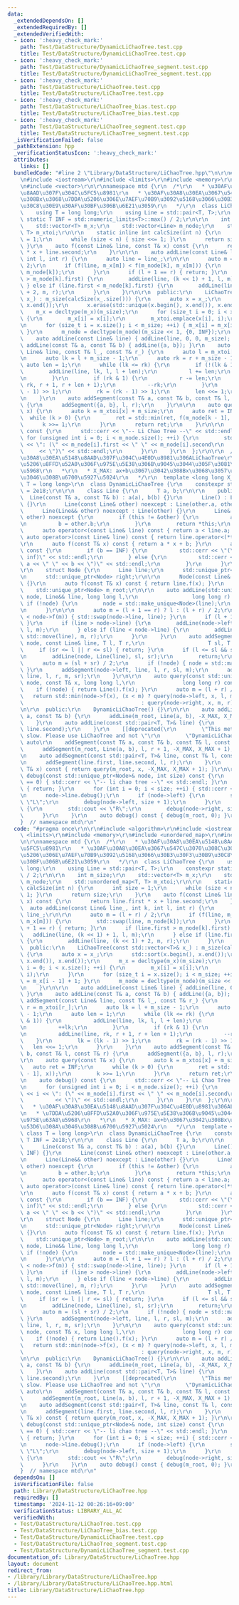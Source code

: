```yaml
---
data:
  _extendedDependsOn: []
  _extendedRequiredBy: []
  _extendedVerifiedWith:
  - icon: ':heavy_check_mark:'
    path: Test/DataStructure/DynamicLiChaoTree.test.cpp
    title: Test/DataStructure/DynamicLiChaoTree.test.cpp
  - icon: ':heavy_check_mark:'
    path: Test/DataStructure/DynamicLiChaoTree_segment.test.cpp
    title: Test/DataStructure/DynamicLiChaoTree_segment.test.cpp
  - icon: ':heavy_check_mark:'
    path: Test/DataStructure/LiChaoTree.test.cpp
    title: Test/DataStructure/LiChaoTree.test.cpp
  - icon: ':heavy_check_mark:'
    path: Test/DataStructure/LiChaoTree_bias.test.cpp
    title: Test/DataStructure/LiChaoTree_bias.test.cpp
  - icon: ':heavy_check_mark:'
    path: Test/DataStructure/LiChaoTree_segment.test.cpp
    title: Test/DataStructure/LiChaoTree_segment.test.cpp
  _isVerificationFailed: false
  _pathExtension: hpp
  _verificationStatusIcon: ':heavy_check_mark:'
  attributes:
    links: []
  bundledCode: "#line 2 \"Library/DataStructure/LiChaoTree.hpp\"\n\r\n#include <algorithm>\r\
    \n#include <iostream>\r\n#include <limits>\r\n#include <memory>\r\n#include <unordered_map>\r\
    \n#include <vector>\r\n\r\nnamespace mtd {\r\n  /*\r\n   * \u30AF\u30A8\u30EA\u5148\
    \u8AAD\u307F\u304C\u5FC5\u8981\r\n   * \u30AF\u30A8\u30EA\u3067\u547C\u3070\u308C\
    \u308Bx\u3068\u7DDA\u5206\u306E\u7AEF\u70B9\u3092\u5168\u3066\u30B3\u30F3\u30B9\
    \u30C8\u30E9\u30AF\u30BF\u306B\u6E21\u3059\r\n   */\r\n  class LiChaoTree {\r\n\
    \    using T = long long;\r\n    using Line = std::pair<T, T>;\r\n    constexpr\
    \ static T INF = std::numeric_limits<T>::max() / 2;\r\n\r\n    int m_size;\r\n\
    \    std::vector<T> m_x;\r\n    std::vector<Line> m_node;\r\n    std::unordered_map<T,\
    \ T> m_xtoi;\r\n\r\n    static inline int calcSize(int n) {\r\n      int size\
    \ = 1;\r\n      while (size < n) { size <<= 1; }\r\n      return size;\r\n   \
    \ }\r\n    auto f(const Line& line, const T& x) const {\r\n      return line.first\
    \ * x + line.second;\r\n    }\r\n\r\n    auto addLine(const Line& line_, int k,\
    \ int l, int r) {\r\n      auto line = line_;\r\n\r\n      auto m = (l + r) /\
    \ 2;\r\n      if (f(line, m_x[m]) < f(m_node[k], m_x[m])) {\r\n        std::swap(line,\
    \ m_node[k]);\r\n      }\r\n      if (l + 1 == r) { return; }\r\n      if (line.first\
    \ > m_node[k].first) {\r\n        addLine(line, (k << 1) + 1, l, m);\r\n     \
    \ } else if (line.first < m_node[k].first) {\r\n        addLine(line, (k << 1)\
    \ + 2, m, r);\r\n      }\r\n    }\r\n\r\n  public:\r\n    LiChaoTree(const std::vector<T>&\
    \ x_) : m_size(calcSize(x_.size())) {\r\n      auto x = x_;\r\n      std::sort(x.begin(),\
    \ x.end());\r\n      x.erase(std::unique(x.begin(), x.end()), x.end());\r\n  \
    \    m_x = decltype(m_x)(m_size);\r\n      for (size_t i = 0; i < x.size(); ++i)\
    \ {\r\n        m_x[i] = x[i];\r\n        m_xtoi.emplace(x[i], i);\r\n      }\r\
    \n      for (size_t i = x.size(); i < m_size; ++i) { m_x[i] = m_x[i - 1] + 1;\
    \ }\r\n      m_node = decltype(m_node)(m_size << 1, {0, INF});\r\n    }\r\n\r\n\
    \    auto addLine(const Line& line) { addLine(line, 0, 0, m_size); }\r\n    auto\
    \ addLine(const T& a, const T& b) { addLine({a, b}); }\r\n    auto addSegment(const\
    \ Line& line, const T& l_, const T& r_) {\r\n      auto l = m_xtoi[l_], r = m_xtoi[r_];\r\
    \n      auto lk = l + m_size - 1;\r\n      auto rk = r + m_size - 1;\r\n     \
    \ auto len = 1;\r\n      while (lk <= rk) {\r\n        if (!(lk & 1)) {\r\n  \
    \        addLine(line, lk, l, l + len);\r\n          l += len;\r\n          ++lk;\r\
    \n        }\r\n        if (rk & 1) {\r\n          r -= len;\r\n          addLine(line,\
    \ rk, r + 1, r + len + 1);\r\n          --rk;\r\n        }\r\n        lk = (lk\
    \ - 1) >> 1;\r\n        rk = (rk - 1) >> 1;\r\n        len <<= 1;\r\n      }\r\
    \n    }\r\n    auto addSegment(const T& a, const T& b, const T& l, const T& r)\
    \ {\r\n      addSegment({a, b}, l, r);\r\n    }\r\n\r\n    auto query(const T&\
    \ x) {\r\n      auto k = m_xtoi[x] + m_size;\r\n      auto ret = INF;\r\n    \
    \  while (k > 0) {\r\n        ret = std::min(ret, f(m_node[k - 1], x));\r\n  \
    \      k >>= 1;\r\n      }\r\n      return ret;\r\n    }\r\n\r\n    auto debug()\
    \ const {\r\n      std::cerr << \"-- Li Chao Tree --\" << std::endl;\r\n     \
    \ for (unsigned int i = 0; i < m_node.size(); ++i) {\r\n        std::cerr << i\
    \ << \": (\" << m_node[i].first << \" \" << m_node[i].second\r\n             \
    \     << \")\" << std::endl;\r\n      }\r\n    }\r\n  };\r\n\r\n  /*\r\n   * \u30AF\
    \u30A8\u30EA\u5148\u8AAD\u307F\u304C\u4E0D\u8981\u306ALiChaoTree\r\n   * \u7DDA\
    \u5206\u8FFD\u52A0\u306F\u975E\u5E38\u306B\u9045\u3044\u305F\u3081\u975E\u63A8\
    \u5968\r\n   *\r\n   * X_MAX: ax+b\u3067\u3042\u308Bx\u3068\u3057\u3066\u53D6\u308A\
    \u3046\u308B\u6700\u5927\u5024\r\n   */\r\n  template <long long X_MAX, class\
    \ T = long long>\r\n  class DynamicLiChaoTree {\r\n    constexpr static T INF\
    \ = 2e18;\r\n\r\n    class Line {\r\n      T a, b;\r\n\r\n    public:\r\n    \
    \  Line(const T& a, const T& b) : a(a), b(b) {}\r\n      Line() : Line(0, INF)\
    \ {}\r\n      Line(const Line& other) noexcept : Line(other.a, other.b) {}\r\n\
    \      Line(Line&& other) noexcept : Line(other) {}\r\n      Line& operator=(Line&&\
    \ other) noexcept {\r\n        if (this != &other) {\r\n          a = other.a;\r\
    \n          b = other.b;\r\n        }\r\n        return *this;\r\n      }\r\n\
    \      auto operator<(const Line& line) const { return a < line.a; }\r\n     \
    \ auto operator>(const Line& line) const { return line.operator<(*this); }\r\n\
    \r\n      auto f(const T& x) const { return a * x + b; }\r\n      auto debug()\
    \ const {\r\n        if (b == INF) {\r\n          std::cerr << \"(\" << a << \"\
    \ inf)\" << std::endl;\r\n        } else {\r\n          std::cerr << \"(\" <<\
    \ a << \" \" << b << \")\" << std::endl;\r\n        }\r\n      }\r\n    };\r\n\
    \r\n    struct Node {\r\n      Line line;\r\n      std::unique_ptr<Node> left;\r\
    \n      std::unique_ptr<Node> right;\r\n\r\n      Node(const Line& line) : line(line)\
    \ {}\r\n      auto f(const T& x) const { return line.f(x); }\r\n    };\r\n\r\n\
    \    std::unique_ptr<Node> m_root;\r\n\r\n    auto addLine(std::unique_ptr<Node>&\
    \ node, Line&& line, long long l,\r\n                 long long r) {\r\n     \
    \ if (!node) {\r\n        node = std::make_unique<Node>(line);\r\n        return;\r\
    \n      }\r\n\r\n      auto m = (l + 1 == r) ? l : (l + r) / 2;\r\n      if (line.f(m)\
    \ < node->f(m)) { std::swap(node->line, line); }\r\n      if (l + 1 == r) { return;\
    \ }\r\n      if (line > node->line) {\r\n        addLine(node->left, std::move(line),\
    \ l, m);\r\n      } else if (line < node->line) {\r\n        addLine(node->right,\
    \ std::move(line), m, r);\r\n      }\r\n    }\r\n    auto addSegment(std::unique_ptr<Node>&\
    \ node, const Line& line, T l, T r,\r\n                    T sl, T sr) {\r\n \
    \     if (sr <= l || r <= sl) { return; }\r\n      if (l <= sl && sr <= r) {\r\
    \n        addLine(node, Line(line), sl, sr);\r\n        return;\r\n      }\r\n\
    \      auto m = (sl + sr) / 2;\r\n      if (!node) { node = std::make_unique<Node>(Line());\
    \ }\r\n      addSegment(node->left, line, l, r, sl, m);\r\n      addSegment(node->right,\
    \ line, l, r, m, sr);\r\n    }\r\n\r\n    auto query(const std::unique_ptr<Node>&\
    \ node, const T& x, long long l,\r\n               long long r) const {\r\n  \
    \    if (!node) { return Line().f(x); }\r\n      auto m = (l + r) / 2;\r\n   \
    \   return std::min(node->f(x), (x < m) ? query(node->left, x, l, m)\r\n     \
    \                                     : query(node->right, x, m, r));\r\n    }\r\
    \n\r\n  public:\r\n    DynamicLiChaoTree() {}\r\n\r\n    auto addLine(const T&\
    \ a, const T& b) {\r\n      addLine(m_root, Line(a, b), -X_MAX, X_MAX + 1);\r\n\
    \    }\r\n    auto addLine(const std::pair<T, T>& line) {\r\n      addLine(line.first,\
    \ line.second);\r\n    }\r\n    [[deprecated(\r\n        \"This method is too\
    \ slow. Please use LiChaoTree and not \"\r\n        \"DynamicLiChaoTree.\")]]\
    \ auto\r\n    addSegment(const T& a, const T& b, const T& l, const T& r) {\r\n\
    \      addSegment(m_root, Line(a, b), l, r + 1, -X_MAX, X_MAX + 1);\r\n    }\r\
    \n    auto addSegment(const std::pair<T, T>& line, const T& l, const T& r) {\r\
    \n      addSegment(line.first, line.second, l, r);\r\n    }\r\n    auto query(const\
    \ T& x) const { return query(m_root, x, -X_MAX, X_MAX + 1); }\r\n\r\n    auto\
    \ debug(const std::unique_ptr<Node>& node, int size) const {\r\n      if (size\
    \ == 0) { std::cerr << \"-- li chao tree --\" << std::endl; }\r\n      if (!node)\
    \ { return; }\r\n      for (int i = 0; i < size; ++i) { std::cerr << \"- \"; }\r\
    \n      node->line.debug();\r\n      if (node->left) {\r\n        std::cout <<\
    \ \"L\";\r\n        debug(node->left, size + 1);\r\n      }\r\n      if (node->right)\
    \ {\r\n        std::cout << \"R\";\r\n        debug(node->right, size + 1);\r\n\
    \      }\r\n    }\r\n    auto debug() const { debug(m_root, 0); }\r\n  };\r\n\
    }  // namespace mtd\r\n"
  code: "#pragma once\r\n\r\n#include <algorithm>\r\n#include <iostream>\r\n#include\
    \ <limits>\r\n#include <memory>\r\n#include <unordered_map>\r\n#include <vector>\r\
    \n\r\nnamespace mtd {\r\n  /*\r\n   * \u30AF\u30A8\u30EA\u5148\u8AAD\u307F\u304C\
    \u5FC5\u8981\r\n   * \u30AF\u30A8\u30EA\u3067\u547C\u3070\u308C\u308Bx\u3068\u7DDA\
    \u5206\u306E\u7AEF\u70B9\u3092\u5168\u3066\u30B3\u30F3\u30B9\u30C8\u30E9\u30AF\
    \u30BF\u306B\u6E21\u3059\r\n   */\r\n  class LiChaoTree {\r\n    using T = long\
    \ long;\r\n    using Line = std::pair<T, T>;\r\n    constexpr static T INF = std::numeric_limits<T>::max()\
    \ / 2;\r\n\r\n    int m_size;\r\n    std::vector<T> m_x;\r\n    std::vector<Line>\
    \ m_node;\r\n    std::unordered_map<T, T> m_xtoi;\r\n\r\n    static inline int\
    \ calcSize(int n) {\r\n      int size = 1;\r\n      while (size < n) { size <<=\
    \ 1; }\r\n      return size;\r\n    }\r\n    auto f(const Line& line, const T&\
    \ x) const {\r\n      return line.first * x + line.second;\r\n    }\r\n\r\n  \
    \  auto addLine(const Line& line_, int k, int l, int r) {\r\n      auto line =\
    \ line_;\r\n\r\n      auto m = (l + r) / 2;\r\n      if (f(line, m_x[m]) < f(m_node[k],\
    \ m_x[m])) {\r\n        std::swap(line, m_node[k]);\r\n      }\r\n      if (l\
    \ + 1 == r) { return; }\r\n      if (line.first > m_node[k].first) {\r\n     \
    \   addLine(line, (k << 1) + 1, l, m);\r\n      } else if (line.first < m_node[k].first)\
    \ {\r\n        addLine(line, (k << 1) + 2, m, r);\r\n      }\r\n    }\r\n\r\n\
    \  public:\r\n    LiChaoTree(const std::vector<T>& x_) : m_size(calcSize(x_.size()))\
    \ {\r\n      auto x = x_;\r\n      std::sort(x.begin(), x.end());\r\n      x.erase(std::unique(x.begin(),\
    \ x.end()), x.end());\r\n      m_x = decltype(m_x)(m_size);\r\n      for (size_t\
    \ i = 0; i < x.size(); ++i) {\r\n        m_x[i] = x[i];\r\n        m_xtoi.emplace(x[i],\
    \ i);\r\n      }\r\n      for (size_t i = x.size(); i < m_size; ++i) { m_x[i]\
    \ = m_x[i - 1] + 1; }\r\n      m_node = decltype(m_node)(m_size << 1, {0, INF});\r\
    \n    }\r\n\r\n    auto addLine(const Line& line) { addLine(line, 0, 0, m_size);\
    \ }\r\n    auto addLine(const T& a, const T& b) { addLine({a, b}); }\r\n    auto\
    \ addSegment(const Line& line, const T& l_, const T& r_) {\r\n      auto l = m_xtoi[l_],\
    \ r = m_xtoi[r_];\r\n      auto lk = l + m_size - 1;\r\n      auto rk = r + m_size\
    \ - 1;\r\n      auto len = 1;\r\n      while (lk <= rk) {\r\n        if (!(lk\
    \ & 1)) {\r\n          addLine(line, lk, l, l + len);\r\n          l += len;\r\
    \n          ++lk;\r\n        }\r\n        if (rk & 1) {\r\n          r -= len;\r\
    \n          addLine(line, rk, r + 1, r + len + 1);\r\n          --rk;\r\n    \
    \    }\r\n        lk = (lk - 1) >> 1;\r\n        rk = (rk - 1) >> 1;\r\n     \
    \   len <<= 1;\r\n      }\r\n    }\r\n    auto addSegment(const T& a, const T&\
    \ b, const T& l, const T& r) {\r\n      addSegment({a, b}, l, r);\r\n    }\r\n\
    \r\n    auto query(const T& x) {\r\n      auto k = m_xtoi[x] + m_size;\r\n   \
    \   auto ret = INF;\r\n      while (k > 0) {\r\n        ret = std::min(ret, f(m_node[k\
    \ - 1], x));\r\n        k >>= 1;\r\n      }\r\n      return ret;\r\n    }\r\n\r\
    \n    auto debug() const {\r\n      std::cerr << \"-- Li Chao Tree --\" << std::endl;\r\
    \n      for (unsigned int i = 0; i < m_node.size(); ++i) {\r\n        std::cerr\
    \ << i << \": (\" << m_node[i].first << \" \" << m_node[i].second\r\n        \
    \          << \")\" << std::endl;\r\n      }\r\n    }\r\n  };\r\n\r\n  /*\r\n\
    \   * \u30AF\u30A8\u30EA\u5148\u8AAD\u307F\u304C\u4E0D\u8981\u306ALiChaoTree\r\
    \n   * \u7DDA\u5206\u8FFD\u52A0\u306F\u975E\u5E38\u306B\u9045\u3044\u305F\u3081\
    \u975E\u63A8\u5968\r\n   *\r\n   * X_MAX: ax+b\u3067\u3042\u308Bx\u3068\u3057\u3066\
    \u53D6\u308A\u3046\u308B\u6700\u5927\u5024\r\n   */\r\n  template <long long X_MAX,\
    \ class T = long long>\r\n  class DynamicLiChaoTree {\r\n    constexpr static\
    \ T INF = 2e18;\r\n\r\n    class Line {\r\n      T a, b;\r\n\r\n    public:\r\n\
    \      Line(const T& a, const T& b) : a(a), b(b) {}\r\n      Line() : Line(0,\
    \ INF) {}\r\n      Line(const Line& other) noexcept : Line(other.a, other.b) {}\r\
    \n      Line(Line&& other) noexcept : Line(other) {}\r\n      Line& operator=(Line&&\
    \ other) noexcept {\r\n        if (this != &other) {\r\n          a = other.a;\r\
    \n          b = other.b;\r\n        }\r\n        return *this;\r\n      }\r\n\
    \      auto operator<(const Line& line) const { return a < line.a; }\r\n     \
    \ auto operator>(const Line& line) const { return line.operator<(*this); }\r\n\
    \r\n      auto f(const T& x) const { return a * x + b; }\r\n      auto debug()\
    \ const {\r\n        if (b == INF) {\r\n          std::cerr << \"(\" << a << \"\
    \ inf)\" << std::endl;\r\n        } else {\r\n          std::cerr << \"(\" <<\
    \ a << \" \" << b << \")\" << std::endl;\r\n        }\r\n      }\r\n    };\r\n\
    \r\n    struct Node {\r\n      Line line;\r\n      std::unique_ptr<Node> left;\r\
    \n      std::unique_ptr<Node> right;\r\n\r\n      Node(const Line& line) : line(line)\
    \ {}\r\n      auto f(const T& x) const { return line.f(x); }\r\n    };\r\n\r\n\
    \    std::unique_ptr<Node> m_root;\r\n\r\n    auto addLine(std::unique_ptr<Node>&\
    \ node, Line&& line, long long l,\r\n                 long long r) {\r\n     \
    \ if (!node) {\r\n        node = std::make_unique<Node>(line);\r\n        return;\r\
    \n      }\r\n\r\n      auto m = (l + 1 == r) ? l : (l + r) / 2;\r\n      if (line.f(m)\
    \ < node->f(m)) { std::swap(node->line, line); }\r\n      if (l + 1 == r) { return;\
    \ }\r\n      if (line > node->line) {\r\n        addLine(node->left, std::move(line),\
    \ l, m);\r\n      } else if (line < node->line) {\r\n        addLine(node->right,\
    \ std::move(line), m, r);\r\n      }\r\n    }\r\n    auto addSegment(std::unique_ptr<Node>&\
    \ node, const Line& line, T l, T r,\r\n                    T sl, T sr) {\r\n \
    \     if (sr <= l || r <= sl) { return; }\r\n      if (l <= sl && sr <= r) {\r\
    \n        addLine(node, Line(line), sl, sr);\r\n        return;\r\n      }\r\n\
    \      auto m = (sl + sr) / 2;\r\n      if (!node) { node = std::make_unique<Node>(Line());\
    \ }\r\n      addSegment(node->left, line, l, r, sl, m);\r\n      addSegment(node->right,\
    \ line, l, r, m, sr);\r\n    }\r\n\r\n    auto query(const std::unique_ptr<Node>&\
    \ node, const T& x, long long l,\r\n               long long r) const {\r\n  \
    \    if (!node) { return Line().f(x); }\r\n      auto m = (l + r) / 2;\r\n   \
    \   return std::min(node->f(x), (x < m) ? query(node->left, x, l, m)\r\n     \
    \                                     : query(node->right, x, m, r));\r\n    }\r\
    \n\r\n  public:\r\n    DynamicLiChaoTree() {}\r\n\r\n    auto addLine(const T&\
    \ a, const T& b) {\r\n      addLine(m_root, Line(a, b), -X_MAX, X_MAX + 1);\r\n\
    \    }\r\n    auto addLine(const std::pair<T, T>& line) {\r\n      addLine(line.first,\
    \ line.second);\r\n    }\r\n    [[deprecated(\r\n        \"This method is too\
    \ slow. Please use LiChaoTree and not \"\r\n        \"DynamicLiChaoTree.\")]]\
    \ auto\r\n    addSegment(const T& a, const T& b, const T& l, const T& r) {\r\n\
    \      addSegment(m_root, Line(a, b), l, r + 1, -X_MAX, X_MAX + 1);\r\n    }\r\
    \n    auto addSegment(const std::pair<T, T>& line, const T& l, const T& r) {\r\
    \n      addSegment(line.first, line.second, l, r);\r\n    }\r\n    auto query(const\
    \ T& x) const { return query(m_root, x, -X_MAX, X_MAX + 1); }\r\n\r\n    auto\
    \ debug(const std::unique_ptr<Node>& node, int size) const {\r\n      if (size\
    \ == 0) { std::cerr << \"-- li chao tree --\" << std::endl; }\r\n      if (!node)\
    \ { return; }\r\n      for (int i = 0; i < size; ++i) { std::cerr << \"- \"; }\r\
    \n      node->line.debug();\r\n      if (node->left) {\r\n        std::cout <<\
    \ \"L\";\r\n        debug(node->left, size + 1);\r\n      }\r\n      if (node->right)\
    \ {\r\n        std::cout << \"R\";\r\n        debug(node->right, size + 1);\r\n\
    \      }\r\n    }\r\n    auto debug() const { debug(m_root, 0); }\r\n  };\r\n\
    }  // namespace mtd\r\n"
  dependsOn: []
  isVerificationFile: false
  path: Library/DataStructure/LiChaoTree.hpp
  requiredBy: []
  timestamp: '2024-11-12 00:26:16+09:00'
  verificationStatus: LIBRARY_ALL_AC
  verifiedWith:
  - Test/DataStructure/LiChaoTree.test.cpp
  - Test/DataStructure/LiChaoTree_bias.test.cpp
  - Test/DataStructure/DynamicLiChaoTree.test.cpp
  - Test/DataStructure/LiChaoTree_segment.test.cpp
  - Test/DataStructure/DynamicLiChaoTree_segment.test.cpp
documentation_of: Library/DataStructure/LiChaoTree.hpp
layout: document
redirect_from:
- /library/Library/DataStructure/LiChaoTree.hpp
- /library/Library/DataStructure/LiChaoTree.hpp.html
title: Library/DataStructure/LiChaoTree.hpp
---
```

